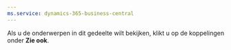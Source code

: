 ```yaml
---
ms.service: dynamics-365-business-central
---
```

Als u de onderwerpen in dit gedeelte wilt bekijken, klikt u op de koppelingen onder **Zie ook**.